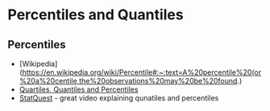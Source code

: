 # Percentiles and Quantiles

## Percentiles
- [Wikipedia](https://en.wikipedia.org/wiki/Percentile#:~:text=A%20percentile%20(or%20a%20centile,the%20observations%20may%20be%20found.)
- [Quartiles, Quantiles and Percentiles](https://towardsdatascience.com/statistics-is-the-grammar-of-data-science-part-3-5-173fdd2e18c3)
- [StatQuest](https://www.youtube.com/watch?v=IFKQLDmRK0Y) - great video explaining qunatiles and percentiles
